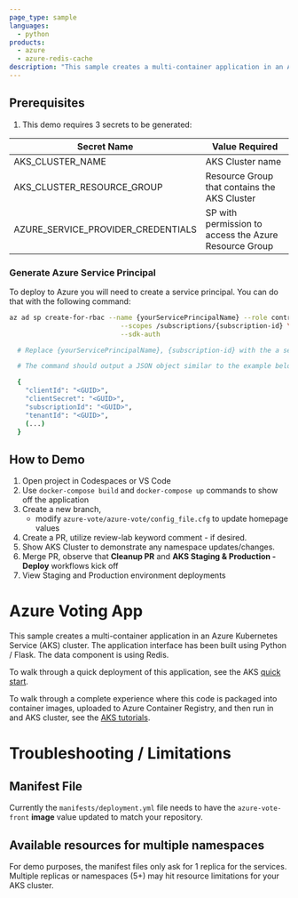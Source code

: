 ```yaml
---
page_type: sample
languages:
  - python
products:
  - azure
  - azure-redis-cache
description: "This sample creates a multi-container application in an Azure Kubernetes Service (AKS) cluster."
---
```


## Prerequisites

1. This demo requires 3 secrets to be generated:

| Secret Name | Value Required |
|-------------      |--------------- |
|AKS_CLUSTER_NAME             | AKS Cluster name |
|AKS_CLUSTER_RESOURCE_GROUP   | Resource Group that contains the AKS Cluster  |
|AZURE_SERVICE_PROVIDER_CREDENTIALS   | SP with permission to access the Azure Resource Group |

### Generate Azure Service Principal
To deploy to Azure you will need to create a service principal. You can do that with the following command:

```sh
az ad sp create-for-rbac --name {yourServicePrincipalName} --role contributor \
                            --scopes /subscriptions/{subscription-id} \
                            --sdk-auth

  # Replace {yourServicePrincipalName}, {subscription-id} with the a service principal name and subscription id.

  # The command should output a JSON object similar to the example below

  {
    "clientId": "<GUID>",
    "clientSecret": "<GUID>",
    "subscriptionId": "<GUID>",
    "tenantId": "<GUID>",
    (...)
  }
```

## How to Demo
1. Open project in Codespaces or VS Code
2. Use `docker-compose build` and `docker-compose up` commands to show off the application
3. Create a new branch, 
    - modify `azure-vote/azure-vote/config_file.cfg` to update homepage values
1. Create a PR, utilize review-lab keyword comment - if desired.
1. Show AKS Cluster to demonstrate any namespace updates/changes.
1. Merge PR, observe that **Cleanup PR** and **AKS Staging & Production - Deploy** workflows kick off
1. View Staging and Production environment deployments


# Azure Voting App

This sample creates a multi-container application in an Azure Kubernetes Service (AKS) cluster. The application interface has been built using Python / Flask. The data component is using Redis.

To walk through a quick deployment of this application, see the AKS [quick start](https://docs.microsoft.com/en-us/azure/aks/kubernetes-walkthrough?WT.mc_id=none-github-nepeters).

To walk through a complete experience where this code is packaged into container images, uploaded to Azure Container Registry, and then run in and AKS cluster, see the [AKS tutorials](https://docs.microsoft.com/en-us/azure/aks/tutorial-kubernetes-prepare-app?WT.mc_id=none-github-nepeters).

# Troubleshooting / Limitations

## Manifest File
Currently the `manifests/deployment.yml` file needs to have the `azure-vote-front` **image** value updated to match your repository.

## Available resources for multiple namespaces
For demo purposes, the manifest files only ask for 1 replica for the services. Multiple replicas or namespaces (5+) may hit resource limitations for your AKS cluster.
